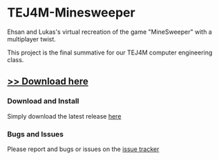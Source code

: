# TEJ4M-Minesweeper

Ehsan and Lukas's virtual recreation of the game "MineSweeper" with a multiplayer twist.

This project is the final summative for our TEJ4M computer engineering class.

## [**>> Download here**](https://github.com/EhsanPatel/TEJ4M-Minesweeper/releases)

### Download and Install

Simply download the latest release [here](https://github.com/EhsanPatel/TEJ4M-Minesweeper/releases)

### Bugs and Issues

Please report and bugs or issues on the [issue tracker](https://github.com/EhsanPatel/TEJ4M-Minesweeper/issues)
